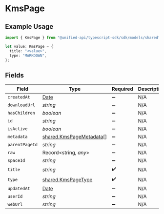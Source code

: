 # KmsPage

## Example Usage

```typescript
import { KmsPage } from "@unified-api/typescript-sdk/sdk/models/shared";

let value: KmsPage = {
  title: "<value>",
  type: "MARKDOWN",
};
```

## Fields

| Field                                                                                         | Type                                                                                          | Required                                                                                      | Description                                                                                   |
| --------------------------------------------------------------------------------------------- | --------------------------------------------------------------------------------------------- | --------------------------------------------------------------------------------------------- | --------------------------------------------------------------------------------------------- |
| `createdAt`                                                                                   | [Date](https://developer.mozilla.org/en-US/docs/Web/JavaScript/Reference/Global_Objects/Date) | :heavy_minus_sign:                                                                            | N/A                                                                                           |
| `downloadUrl`                                                                                 | *string*                                                                                      | :heavy_minus_sign:                                                                            | N/A                                                                                           |
| `hasChildren`                                                                                 | *boolean*                                                                                     | :heavy_minus_sign:                                                                            | N/A                                                                                           |
| `id`                                                                                          | *string*                                                                                      | :heavy_minus_sign:                                                                            | N/A                                                                                           |
| `isActive`                                                                                    | *boolean*                                                                                     | :heavy_minus_sign:                                                                            | N/A                                                                                           |
| `metadata`                                                                                    | [shared.KmsPageMetadata](../../../sdk/models/shared/kmspagemetadata.md)[]                     | :heavy_minus_sign:                                                                            | N/A                                                                                           |
| `parentPageId`                                                                                | *string*                                                                                      | :heavy_minus_sign:                                                                            | N/A                                                                                           |
| `raw`                                                                                         | Record<string, *any*>                                                                         | :heavy_minus_sign:                                                                            | N/A                                                                                           |
| `spaceId`                                                                                     | *string*                                                                                      | :heavy_minus_sign:                                                                            | N/A                                                                                           |
| `title`                                                                                       | *string*                                                                                      | :heavy_check_mark:                                                                            | N/A                                                                                           |
| `type`                                                                                        | [shared.KmsPageType](../../../sdk/models/shared/kmspagetype.md)                               | :heavy_check_mark:                                                                            | N/A                                                                                           |
| `updatedAt`                                                                                   | [Date](https://developer.mozilla.org/en-US/docs/Web/JavaScript/Reference/Global_Objects/Date) | :heavy_minus_sign:                                                                            | N/A                                                                                           |
| `userId`                                                                                      | *string*                                                                                      | :heavy_minus_sign:                                                                            | N/A                                                                                           |
| `webUrl`                                                                                      | *string*                                                                                      | :heavy_minus_sign:                                                                            | N/A                                                                                           |